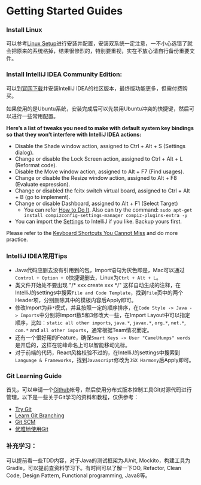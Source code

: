 # Getting Started Guides

### Install Linux
可以参考[Linux Setup](https://github.com/iamcoach/linux-setup/blob/master/Install.md)进行安装并配置，安装双系统一定注意，一不小心选错了就会把原来的系统格掉，结果很惨烈的，特别要重视，实在不放心请自行备份重要文件。


### Install IntelliJ IDEA Community Edition: 
可以到[官网下载](https://www.jetbrains.com/idea/download/#section=linux)并安装IntelliJ IDEA的社区版本，最终版功能更多，但需付费购买。

如果使用的是Ubuntu系统，安装完成后可以先禁用Ubuntu冲突的快捷键，然后可以进行一些常用配置。

**Here’s a list of tweaks you need to make with default system key bindings so that they won’t interfere with IntelliJ IDEA actions:**

- Disable the Shade window action, assigned to Ctrl + Alt + S (Settings dialog).
- Change or disable the Lock Screen action, assigned to Ctrl + Alt + L (Reformat code).
- Disable the Move window action, assigned to Alt + F7 (Find usages).
- Change or disable the Resize window action, assigned to Alt + F8 (Evaluate expression).
- Change or disabled the fcitx switch virtual board, assigned to Ctrl + Alt + B (go to implement).
- Change or disable Dashboard, assigned to Alt + F1 (Select Target) 
	- You can refer [How to Do It](http://askubuntu.com/questions/271386/how-to-prevent-alt-f1-from-selecting-dash). Also can try the command: `sudo apt-get install compizconfig-settings-manager compiz-plugins-extra -y`
- You can import the [Settings](assets/settings.jar) to IntelliJ if you like. Backup yours first.

Please refer to the [Keyboard Shortcuts You Cannot Miss](https://www.jetbrains.com/help/idea/2016.2/keyboard-shortcuts-you-cannot-miss.html) and do more practice.

### IntelliJ IDEA常用Tips
- Java代码应删去没有引用到的包，Import语句为灰色即是，Mac可以通过`Control + Option + O`快捷键删去，Linux为`Ctrl + Alt + L`。
- 类文件开始处不要出现 "/* xxx create xxx */" 这样自动生成的注释，在IntelliJ的settings中搜索`File and Code Template`，找到`File`页中的两个Header项，分别删除其中的模板内容后Apply即可。
- 修改Import为非`*`模式，并且按照一定的顺序排序，在`Code Style -> Java -> Imports`中分别将Import数5和3修改大一些，在Import Layout中可以指定顺序，比如：`static all other imports`, `java.*`, `javax.*`, `org.*`, `net.*`, `com.*` and `all other imports`，通常根据Team情况而定。
- 还有一个很好用的Feature，确保`Smart Keys -> User "CamelHumps" words`是开启的，这样在驼峰命名上可以智能移动光标。
- 对于前端的代码，React风格校验不过的，在IntelliJ的settings中搜索到`Language & Frameworks`，找到`Javascript`修改为`JSX Harmony`后Apply即可。


### Git Learning Guide
首先，可以申请一个[Github](http://github.com/)帐号，然后使用分布式版本控制工具Git对源代码进行管理，以下是一些关于Git学习的资料和教程，仅供参考：

- [Try Git](https://www.codeschool.com/courses/try-git)
- [Learn Git Branching](http://learngitbranching.js.org/)
- [Git SCM](http://git-scm.com/book/en/v2)
- [优雅地使用Git](http://blog.waterstrong.me/master-git/)


### 补充学习：
可以提前看一些TDD内容，对于Java的测试框架为JUnit, Mockito，构建工具为Gradle，可以提前查资料学习下。有时间可以了解一下OO, Refactor, Clean Code, Design Pattern, Functional programming, Java8等。




